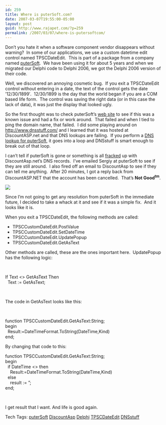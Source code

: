 ```yaml
---
id: 259
title: Where is puterSoft.com?
date: 2007-03-07T19:55:00-05:00
layout: post
guid: http://www.rajapet.com/?p=259
permalink: /2007/03/07/where-is-putersoftcom/
---
```

Don&#8217;t you hate it when a software component vendor disappears without warning?  In some of our applications, we use a custom datetime edit control named TPSCDateEdit.  This is part of a package from a company named [puterSoft](http://www.putersoft.com/).  We have been using it for about 5 years and when we migrated our Delphi code to Delphi 2006, we got the Delphi 2006 version of their code.

Well, we discovered an annoying cosmetic bug.  If you exit a TPSCDateEdit control without entering in a date, the text of the control gets the date &#8217;12/30/1899&#8242;.  12/30/1899 is the day that the world began if you are a COM based life form.  The control was saving the right data (or in this case the lack of data), it was just the display that looked ugly.

So the first thought was to check puterSoft&#8217;s [web site](http://www.putersoft.com/) to see if this was a known issue and had a fix or work around.  That failed and when I tied to ping the domain name, that failed.  I did some playing around on <http://www.dnsstuff.com/> and I learned that it was hosted at DiscountASP.net and that DNS lookups are failing.  If you perform a <a title="DNS Lookup: putersoft.com A record" href="http://www.dnsstuff.com/tools/lookup.ch?name=putersoft.com&#038;type=A" target="_blank">DNS lookup for puterSoft</a>, it goes into a loop and DNSstuff is smart enough to break out of that loop. 

I can&#8217;t tell if puterSoft is gone or something is all [fracked](http://en.wikipedia.org/wiki/Frack) up with DiscountAsp.net&#8217;s DNS records.  I&#8217;ve emailed Sergiy at puterSoft to see if they are still around.  I also fired off an email to DiscountAsp to see if they can tell me anything.  After 20 minutes, I got a reply back from DiscountASP.NET that the account has been cancelled.  That&#8217;s **Not Good<sup>tm</sup>**.

<a href="http://img50.imageshack.us/my.php?image=churchsignyc2.jpg" target="_blank"><img src="https://i2.wp.com/img50.imageshack.us/img50/4026/churchsignyc2.th.jpg?w=680" border="0" data-recalc-dims="1" /></a> 

Since I&#8217;m not going to get any resolution from puterSoft in the immediate future, I decided to take a whack at it and see if it was a simple fix.  And it looks like it is.

When you exit a TPSCDateEdit, the following methods are called:

  * TPSCCustomDateEdit.PostValue 
  * TPSCCustomDateEdit.SetDateTime 
  * TPSCCustomDateEdit.UpdatePopup 
  * TPSCCustomDateEdit.GetAsText

Other methods are called, these are the ones important here.  UpdatePopup has the following logic:

 

<div>
  <span>If Text </span><span><></span><span> GetAsText Then<br />  Text :</span><span>=</span><span> GetAsText;</span>
</div>

 

The code in GetAsText looks like this:

  

<div>
  <span>function</span><span> TPSCCustomDateEdit.GetAsText:String; </span><span><br />begin<br /></span><span>  Result:</span><span>=</span><span>DateTimeFormat.ToString(DateTime,Kind) </span><span><br />end</span><span>; </span>
</div></p> 

By changing that code to this:

<div>
  <span>function</span><span> TPSCCustomDateEdit.GetAsText:String; </span>
</div>

<div>
  <span></span><span>begin</span><span> </span>
</div>

<div>
  <span></span><span>  if</span><span> DateTime </span><span><></span><span> </span><span></span><span> </span><span>then</span><span> </span>
</div>

<div>
  <span>    Result:</span><span>=</span><span>DateTimeFormat.ToString(DateTime,Kind) </span>
</div>

<div>
  <span></span><span>  else</span><span> </span>
</div>

<div>
  <span>    result :</span><span>=</span><span> </span><span>&#8221;</span><span>; </span>
</div>

<div>
  <span></span><span>end</span><span>; </span>
</div>

 

I get result that I want. And life is good again.

<div>
  Tech Tags: <a href="http://technorati.com/tag/puterSoft" rel="tag">puterSoft</a> <a href="http://technorati.com/tag/DiscountAsp" rel="tag">DiscountAsp</a> <a href="http://technorati.com/tag/Delphi" rel="tag">Delphi</a> <a href="http://technorati.com/tag/TPSCDateEdit" rel="tag">TPSCDateEdit</a> <a href="http://technorati.com/tag/DNSstuff" rel="tag">DNSstuff</a>
</div>